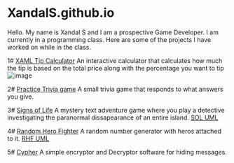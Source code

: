 # XandalS.github.io

Hello. My name is Xandal S and I am a prospective Game Developer.
I am currently in a programming class. Here are some of the projects I have worked on while in the class.

1# [XAML Tip Calculator](https://github.com/XandalS/XAML-Tip-Calculator-Practice) An interactive calculator that calculates how much the tip is based on the total price along with the percentage you want to tip ![image](https://user-images.githubusercontent.com/93745805/141206065-81d17d90-3895-4391-94d2-72d5c318074d.png)


2# [Practice Trivia game](https://github.com/XandalS/Triva-Game-Practice) A small trivia game that responds to what answers you give.

3# [Signs of Life](https://github.com/XandalS/Midterm-Signs-of-Life) A mystery text adventure game where you play a detective investigating the paranormal dissapearance of an entire island.
[SOL UML](https://user-images.githubusercontent.com/93745805/141203844-f0294f53-ed36-4e14-9546-a46f96692575.png)


4# [Random Hero Fighter](https://github.com/XandalS/Random-Hero-Fighter) A random number generator with heros attached to it.
[RHF UML](https://user-images.githubusercontent.com/93745805/141203772-fd28ffe3-1779-47f1-966c-375b4af5d7f1.png)

5# [Cypher](https://github.com/XandalS/Cypher) A simple encryptor and Decryptor software for hiding messages.

